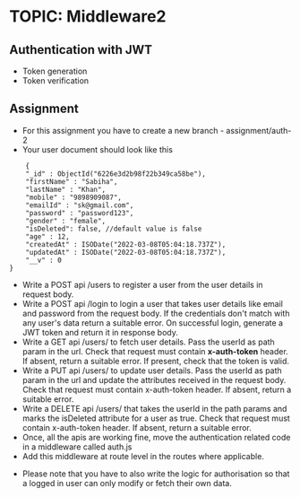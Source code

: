 # TOPIC: Middleware2

## Authentication with JWT
- Token generation
- Token verification

## Assignment
- For this assignment you have to create a new branch - assignment/auth-2
- Your user document should look like this
```
 	{
    "_id" : ObjectId("6226e3d2b98f22b349ca58be"),
    "firstName" : "Sabiha",
    "lastName" : "Khan",
    "mobile" : "9898909087",
    "emailId" : "sk@gmail.com",
    "password" : "password123",
    "gender" : "female",
	"isDeleted": false, //default value is false 
    "age" : 12,
    "createdAt" : ISODate("2022-03-08T05:04:18.737Z"),
    "updatedAt" : ISODate("2022-03-08T05:04:18.737Z"),
    "__v" : 0
}
```


- Write a POST api /users to register a user from the user details in request body. 
- Write a POST api /login to login a user that takes user details like email and password from the request body. If the credentials don't match with any user's data return a suitable error.
On successful login, generate a JWT token and return it in response body.
- Write a GET api /users/<userId> to fetch user details. Pass the userId as path param in the url. Check that request must contain **x-auth-token** header. If absent, return a suitable error.
If present, check that the token is valid.
- Write a PUT api /users/<userId> to update user details. Pass the userId as path param in the url and update the attributes received in the request body. Check that request must contain x-auth-token header. If absent, return a suitable error.
- Write a DELETE api /users/<userId> that takes the userId in the path params and marks the isDeleted attribute for a user as true. Check that request must contain x-auth-token header. If absent, return a suitable error.
- Once, all the apis are working fine, move the authentication related code in a middleware called auth.js
- Add this middleware at route level in the routes where applicable.


+ Please note that you have to also write the logic for authorisation so that a logged in user can only modify or fetch their own data.

``` 

